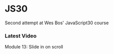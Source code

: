# JS30
Second attempt at Wes Bos' JavaScript30 course

### Latest Video
Module 13: Slide in on scroll